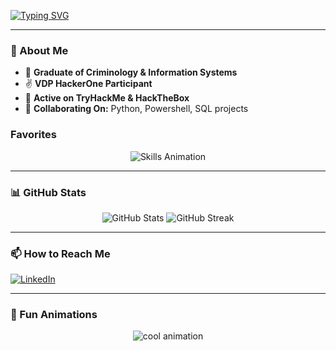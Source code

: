 <a href="https://git.io/typing-svg"><img src="https://readme-typing-svg.demolab.com?font=Fira+Code&pause=1000&color=27F736&background=000000F1&width=435&lines=Welome+to+my+GitHub+profile!" alt="Typing SVG" /></a>

---

### 🌟 About Me  
- 👀 **Graduate of Criminology & Information Systems**
- ✌ **VDP HackerOne Participant**
- 🎁 **Active on TryHackMe & HackTheBox**
- 💞 **Collaborating On:** Python, Powershell, SQL projects  


### Favorites
<div align="center">
  <img src="https://readme-typing-svg.herokuapp.com?font=Fira+Code&size=20&pause=1000&color=F7B24D&center=true&vCenter=true&width=800&lines=Ruby+%7C+Python+%7C+Rust;Ruby+on+Rails+%7C+Django+%7C+Flask+%7C+Flet;HTML+%26+CSS+%7C+JavaScript+%7C+Node.js;Firebase+Cloud+Integration;C%23+%7C+Python+(Rarely);AWS+%26+Azure+(Essentials+Only)" alt="Skills Animation">
</div>


---

### 📊 GitHub Stats  
<div align="center">
  <img src="https://github-readme-stats.vercel.app/api?username=Aureum01&show_icons=true&theme=radical" alt="GitHub Stats" />
  <img src="https://github-readme-streak-stats.herokuapp.com/?user=Aureum01&theme=radical" alt="GitHub Streak" />
</div>

---

### 📫 How to Reach Me  
[![LinkedIn](https://img.shields.io/badge/-LinkedIn-blue?style=flat&logo=linkedin)]([https://www.linkedin.com/in/yourprofile](https://www.linkedin.com/in/roshane-rodney-563638228/))

---

### 🎨 Fun Animations  
<div align="center">
  <img src="https://github.com/Aureum01/Aureum01/blob/main/assets/animation.gif" alt="cool animation" />
</div>

